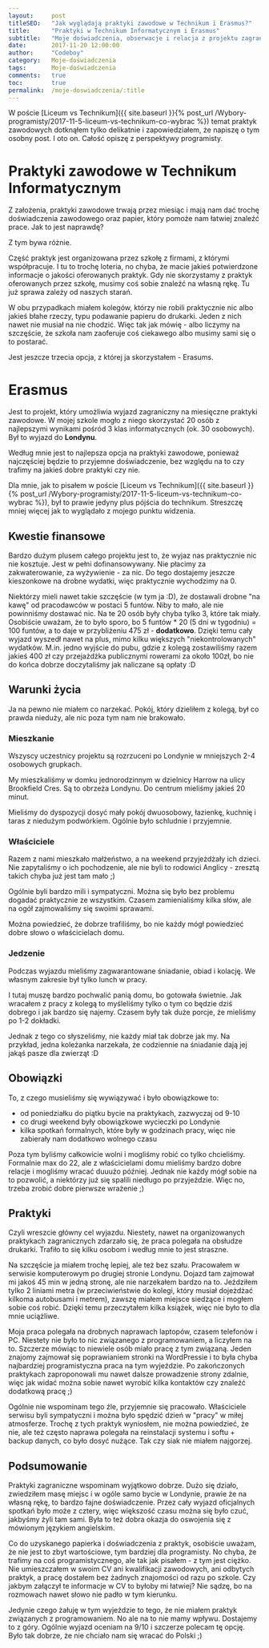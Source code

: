 ```yaml
---
layout:     post
titleSEO:	"Jak wyglądają praktyki zawodowe w Technikum i Erasmus?"
title:      "Praktyki w Technikum Informatycznym i Erasmus"
subtitle:   "Moje doświadczenia, obserwacje i relacja z projektu zagranicznego"
date:       2017-11-20 12:00:00
author:     "Codeboy"
category:   Moje-doświadczenia
tags:	    Moje-doświadczenia 
comments:   true
toc:        true
permalink:  /moje-doswiadczenia/:title
---
```


W poście [Liceum vs Technikum]({{ site.baseurl }}{% post_url /Wybory-programisty/2017-11-5-liceum-vs-technikum-co-wybrac %}) temat praktyk zawodowych dotknąłem tylko delikatnie i zapowiedziałem, że napiszę o tym osobny post. I oto on. Całość opiszę z perspektywy programisty.

# Praktyki zawodowe w Technikum Informatycznym

Z założenia, praktyki zawodowe trwają przez miesiąc i mają nam dać trochę doświadczenia zawodowego oraz papier, który pomoże nam łatwiej znaleźć prace. Jak to jest naprawdę?

Z tym bywa różnie.

Część praktyk jest organizowana przez szkołę z firmami, z którymi współpracuje. I tu to trochę loteria, no chyba, że macie jakieś potwierdzone informacje o jakości oferowanych praktyk. Gdy nie skorzystamy z praktyk oferowanych przez szkołę, musimy coś sobie znaleźć na własną rękę. Tu już sprawa zależy od naszych starań.

W obu przypadkach miałem kolegów, którzy nie robili praktycznie nic albo jakieś błahe rzeczy, typu podawanie papieru do drukarki. Jeden z nich nawet nie musiał na nie chodzić. Więc tak jak mówię - albo liczymy na szczęście, że szkoła nam zaoferuje coś ciekawego albo musimy sami się o to postarać.

Jest jeszcze trzecia opcja, z której ja skorzystałem - Erasums.

# Erasmus

Jest to projekt, który umożliwia wyjazd zagraniczny na miesięczne praktyki zawodowe. W mojej szkole mogło z niego skorzystać 20 osób z najlepszymi wynikami pośród 3 klas informatycznych (ok. 30 osobowych). Był to wyjazd do **Londynu**.

Według mnie jest to najlepsza opcja na praktyki zawodowe, ponieważ najczęściej będzie to przyjemne doświadczenie, bez względu na to czy trafimy na jakieś dobre praktyki czy nie.

Dla mnie, jak to pisałem w poście [Liceum vs Technikum]({{ site.baseurl }}{% post_url /Wybory-programisty/2017-11-5-liceum-vs-technikum-co-wybrac %}), był to prawie jedyny plus pójścia do technikum. Streszczę mniej więcej jak to wyglądało z mojego punktu widzenia.

## Kwestie finansowe

Bardzo dużym plusem całego projektu jest to, że wyjaz nas praktycznie nic nie kosztuje. Jest w pełni dofinansowywany. Nie płacimy za zakwaterowanie, za wyżywienie - za nic.  Do tego dostajemy jeszcze kieszonkowe na drobne wydatki, więc praktycznie wychodzimy na 0.

Niektórzy mieli nawet takie szczęście (w tym ja :D), że dostawali drobne "na kawę" od pracodawców w postaci 5 funtów. Niby to mało, ale nie powinniśmy dostawać nic. Na te 20 osób były chyba tylko 3, które tak miały. Osobiście uważam, że to było sporo, bo 5 funtów * 20 (5 dni w tygodniu) = 100 funtów, a to daje w przybliżeniu 475 zł - **dodatkowo**. Dzięki temu cały wyjazd wyszedł nawet na plus, mimo kilku większych "niekontrolowanych" wydatków. M.in. jedno wyjście do pubu, gdzie z kolegą zostawiliśmy razem jakieś 400 zł czy przejażdżka publicznymi rowerami za około 100zł, bo nie do końca dobrze doczytaliśmy jak naliczane są opłaty :D

## Warunki życia

Ja na pewno nie miałem co narzekać. Pokój, który dzieliłem z kolegą, był co prawda nieduży, ale nic poza tym nam nie brakowało.

### Mieszkanie
Wszyscy uczestnicy projektu są rozrzuceni po Londynie w mniejszych 2-4 osobowych grupkach.

My mieszkaliśmy w domku jednorodzinnym w dzielnicy Harrow na ulicy Brookfield Cres. Są to obrzeża Londynu. Do centrum mieliśmy jakieś 20 minut.

Mieliśmy do dyspozycji dosyć mały pokój dwuosobowy, łazienkę, kuchnię i taras z niedużym podwórkiem. Ogólnie było schludnie i przyjemnie.


### Właściciele
Razem z nami mieszkało małżeństwo, a na weekend przyjeżdżały ich dzieci. Nie zapytaliśmy o ich pochodzenie, ale nie byli to rodowici Anglicy - zresztą takich chyba już jest tam mało ;)

Ogólnie byli bardzo mili i sympatyczni. Można się było bez problemu dogadać praktycznie ze wszystkim. Czasem zamienialiśmy kilka słów, ale na ogół zajmowaliśmy się swoimi sprawami.

Można powiedzieć, że dobrze trafiliśmy, bo nie każdy mógł powiedzieć dobre słowo o właścicielach domu.

### Jedzenie

Podczas wyjazdu mieliśmy zagwarantowane śniadanie, obiad i kolację. We własnym zakresie był tylko lunch w pracy.

I tutaj muszę bardzo pochwalić panią domu, bo gotowała świetnie. Jak wracałem z pracy z kolegą to myśleliśmy tylko o tym co będzie dziś dobrego i jak bardzo się najemy. Czasem były tak duże porcje, że mieliśmy po 1-2 dokładki.

Jednak z tego co słyszeliśmy, nie każdy miał tak dobrze jak my. Na przykład, jedna koleżanka narzekała, że codziennie na śniadanie dają jej jakąś pasze dla zwierząt :D

## Obowiązki

To, z czego musieliśmy się wywiązywać i było obowiązkowe to:
- od poniedziałku do piątku bycie na praktykach, zazwyczaj od 9-10
- co drugi weekend były obowiązkowe wycieczki po Londynie
- kilka spotkań formalnych, które były w godzinach pracy, więc nie zabierały nam dodatkowo wolnego czasu

Poza tym byliśmy całkowicie wolni i mogliśmy robić co tylko chcieliśmy. Formalnie max do 22, ale z właścicielami domu mieliśmy bardzo dobre relacje i mogliśmy wracać duuużo później. Jednak nie każdy mógł sobie na to pozwolić, a niektórzy już się spalili niedługo po przyjeździe. Więc no, trzeba zrobić dobre pierwsze wrażenie ;)

## Praktyki

Czyli wreszcie główny cel wyjazdu. Niestety, nawet na organizowanych praktykach zagranicznych zdarzało się, że praca polegała na obsłudze drukarki. Trafiło to się kilku osobom i według mnie to jest straszne.

 Na szczęście ja miałem trochę lepiej, ale też bez szału. Pracowałem w serwisie komputerowym po drugiej stronie Londynu. Dojazd tam zajmował mi jakoś 45 min w jedną stronę, ale nie narzekałem bardzo na to. Jeździłem tylko 2 liniami metra (w przeciwieństwie do kolegi, który musiał dojeżdżać kilkoma autobusami i metrem), zawszę miałem miejsce siedzące i mogłem sobie coś robić. Dzięki temu przeczytałem kilka książek, więc nie było to dla mnie uciążliwe.

 Moja praca polegała na drobnych naprawach laptopów, czasem telefonów i PC. Niestety nie było to nic związanego z programowaniem, a liczyłem na to. Szczerze mówiąc to niewiele osób miało pracę z tym związaną. Jeden znajomy zajmował się poprawianiem stronki na WordPressie i to była chyba najbardziej programistyczna praca na tym wyjeździe. Po zakończonych praktykach zaproponowali mu nawet dalsze prowadzenie strony zdalnie, więc jak widać można sobie nawet wyrobić kilka kontaktów czy znaleźć dodatkową pracę ;)

Ogólnie nie wspominam tego źle, przyjemnie się pracowało. Właściciele serwisu byli sympatyczni i można było spędzić dzień w "pracy" w miłej atmosferze. Trochę z tych praktyk wyniosłem, nie można powiedzieć, że nie, ale też często naprawa polegała na reinstalacji systemu i softu + backup danych, co było dosyć nużące. Tak czy siak nie miałem najgorzej.

## Podsumowanie

Praktyki zagraniczne wspominam wyjątkowo dobrze. Dużo się działo, zwiedziłem masę miejsc i w ogóle samo bycie w Londynie, prawie że na własną rękę, to bardzo fajne doświadczenie. Przez cały wyjazd oficjalnych spotkań było może z cztery, więc większość czasu można się było czuć, jakbyśmy żyli tam sami. Była to też dobra okazja do oswojenia się z mówionym językiem angielskim.

Co do uzyskanego papierka i doświadczenia z praktyk, osobiście uważam, że nie jest to zbyt wartościowe, tym bardziej dla programisty. No chyba, że trafimy na coś programistycznego, ale tak jak pisałem - z tym jest ciężko. Nie umieszczałem w swoim CV ani kwalifikacji zawodowych, ani odbytych praktyk, a pracę dostałem bez żadnych znajomości od razu po szkole. Czy jakbym załączył te informacje w CV to byłoby mi łatwiej? Nie sądzę, bo na rozmowach nawet słowo nie padło w tym kierunku.

Jedynie czego żałuję w tym wyjeździe to tego, że nie miałem praktyk związanych z programowaniem. No ale na to nie mamy wpływu. Dostajemy to z góry. Ogólnie wyjazd oceniam na 9/10 i szczerze polecam tę opcję. Było tak dobrze, że nie chciało nam się wracać do Polski ;)

